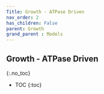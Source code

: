 ```yaml
---
Title: Growth - ATPase Driven
nav_order: 2
has_children: False
parent: Growth
grand_parent : Models
---
```

## Growth - ATPase Driven
{:.no_toc}

* TOC
{:toc}